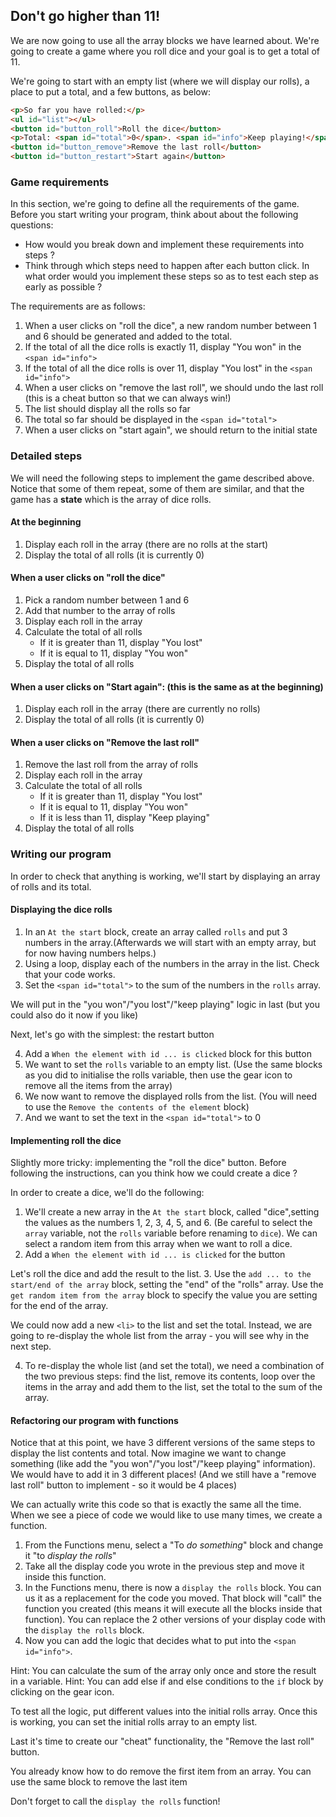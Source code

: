 ## Don't go higher than 11!

We are now going to use all the array blocks we have learned about. We're going to create a game where you roll dice and your goal is to get a total of 11.

We're going to start with an empty list (where we will display our rolls), a place to put a total, and a few buttons, as below:

```html
<p>So far you have rolled:</p>
<ul id="list"></ul>
<button id="button_roll">Roll the dice</button>
<p>Total: <span id="total">0</span>. <span id="info">Keep playing!</span></p>
<button id="button_remove">Remove the last roll</button>
<button id="button_restart">Start again</button>
```

### Game requirements

In this section, we're going to define all the requirements of the game. Before you start writing your program, think about about the following questions:

- How would you break down and implement these requirements into steps ?
- Think through which steps need to happen after each button click. In what order would you implement these steps so as to test each step as early as possible ?

The requirements are as follows:


1. When a user clicks on "roll the dice", a new random number between 1 and 6 should be generated and added to the total.
2. If the total of all the dice rolls is exactly 11, display "You won" in the `<span id="info">`
3. If the total of all the dice rolls is over 11, display "You lost" in the `<span id="info">`
4. When a user clicks on "remove the last roll", we should undo the last roll (this is a cheat button so that we can always win!)
5. The list should display all the rolls so far
6. The total so far should be displayed in the `<span id="total">`
7. When a user clicks on "start again", we should return to the initial state

### Detailed steps

We will need the following steps to implement the game described above. Notice that some of them repeat, some of them are similar, and that the game has a **state** which is the array of dice rolls.

#### At the beginning

1. Display each roll in the array (there are no rolls at the start)
2. Display the total of all rolls (it is currently 0)

#### When a user clicks on "roll the dice" 

1. Pick a random number between 1 and 6
2. Add that number to the array of rolls
3. Display each roll in the array
4. Calculate the total of all rolls
    - If it is greater than 11, display "You lost" 
    - If it is equal to 11, display "You won"
5. Display the total of all rolls

#### When a user clicks on "Start again": (this is the same as at the beginning)

1. Display each roll in the array (there are currently no rolls)
2. Display the total of all rolls (it is currently 0)

#### When a user clicks on "Remove the last roll"

1. Remove the last roll from the array of rolls
2. Display each roll in the array
3. Calculate the total of all rolls
    - If it is greater than 11, display "You lost"
    - If it is equal to 11, display "You won"
    - If it is less than 11, display "Keep playing"
4. Display the total of all rolls

### Writing our program

In order to check that anything is working, we'll start by displaying an array of rolls and its total.

#### Displaying the dice rolls

1. In an `At the start` block, create an array called `rolls` and put 3 numbers in the array.(Afterwards we will start with an empty array, but for now having numbers helps.)
2. Using a loop, display each of the numbers in the array in the list. Check that your code works.
3. Set the `<span id="total">` to the sum of the numbers in the `rolls` array.

We will put in the "you won"/"you lost"/"keep playing" logic in last (but you could also do it now if you like)

Next, let's go with the simplest: the restart button 

4. Add a `When the element with id ... is clicked` block for this button
5. We want to set the `rolls` variable to an empty list. (Use the same blocks as you did to initialise the rolls variable, then use the gear icon to remove all the items from the array)
6. We now want to remove the displayed rolls from the list. (You will need to use the `Remove the contents of the element` block)
7. And we want to set the text in the `<span id="total">` to 0

#### Implementing roll the dice

Slightly more tricky: implementing the "roll the dice" button. Before following the instructions, can you think how we could create a dice ?

In order to create a dice, we'll do the following:

1. We'll create a new array in the `At the start` block, called "dice",setting the values as the numbers 1, 2, 3, 4, 5, and 6. (Be careful to select the `array` variable, not the `rolls` variable before renaming to `dice`). We can select a random item from this array when we want to roll a dice.
2. Add a `When the element with id ... is clicked` for the button

Let's roll the dice and add the result to the list.
3. Use the `add ... to the start/end of the array` block, setting the "end" of the "rolls" array. Use the `get random item from the array` block to specify the value you are setting for the end of the array.

We could now add a new `<li>` to the list and set the total. Instead, we are going to re-display the whole list from the array - you will see why in the next step.

4. To re-display the whole list (and set the total), we need a combination of the two previous steps: find the list, remove its contents, loop over the items in the array and add them to the list, set the total to the sum of the array.

#### Refactoring our program with functions

Notice that at this point, we have 3 different versions of the same steps to display the list contents and total. Now imagine we want to change something (like add the "you won"/"you lost"/"keep playing" information). We would have to add it in 3 different places! (And we still have a "remove last roll" button to implement - so it would be 4 places)

We can actually write this code so that is exactly the same all the time. When we see a piece of code we would like to use many times, we create a function.

1. From the Functions menu, select a <span class="blockname">"To <i>do something</i>"</span> block and change it "to <i>display the rolls</i>"
2. Take all the display code you wrote in the previous step and move it inside this function.
3. In the Functions menu, there is now a `display the rolls` block. You can us it as a replacement for the code you moved. That block will "call" the function you created (this means it will execute all the blocks inside that function). You can replace the 2 other versions of your display code with the `display the rolls` block.
4. Now you can add the logic that decides what to put into the `<span id="info">`.

Hint: You can calculate the sum of the array only once and store the result in a variable.
Hint: You can add else if and else conditions to the `if` block by clicking on the gear icon.

To test all the logic, put different values into the initial rolls array. Once this is working, you can set the initial rolls array to an empty list.

Last it's time to create our "cheat" functionality, the "Remove the last roll" button.

You already know how to do remove the first item from an array. You can use the same block to remove the last item

Don't forget to call the `display the rolls` function!
